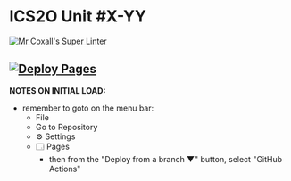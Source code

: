 # ICS2O Unit #X-YY

[![Mr Coxall's Super Linter](https://github.com/ICD2O-Digital-Tech-JackT/Assign-02-Calculations/workflows/Mr%20Coxall's%20Super%20Linter/badge.svg)](https://github.com/ICD2O-Digital-Tech-JackT/Assign-02-Calculations/actions)

[![Deploy Pages](https://github.com/ICD2O-Digital-Tech-JackT/Assign-02-Calculations/workflows/Deploy%20Pages/badge.svg)](https://github.com/ICD2O-Digital-Tech-JackT/Assign-02-Calculations/actions)
---

**NOTES ON INITIAL LOAD:**
- remember to goto on the menu bar:
  - File
  - Go to Repository
  - ⚙ Settings
  - 🗔 Pages
    - then from the "Deploy from a branch ▼" button, select "GitHub Actions"

